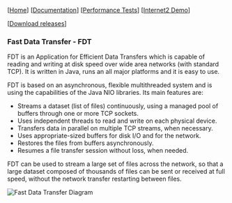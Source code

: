[[Home](index.md)]   [[Documentation](doc-fdt-ddcopy.md)]  [[Performance Tests](perf-disk-to-disk.md)] [[Internet2 Demo](internet2-demo.md)]

[[Download releases](https://github.com/fast-data-transfer/fdt/releases)]

### Fast Data Transfer - FDT

FDT is an Application for Efficient Data Transfers which is capable of
reading and writing at disk speed over wide area networks (with standard TCP).
It is written in Java, runs an all major platforms and it is easy to use.

FDT is based on an asynchronous, flexible multithreaded system and is using
the capabilities of the Java NIO libraries. Its main features are:

* Streams a dataset (list of files) continuously, using a managed pool of buffers through one or more TCP sockets.
* Uses independent threads to read and write on each physical device.
* Transfers data in parallel on multiple TCP streams, when necessary.
* Uses appropriate-sized buffers for disk I/O and for the network.
* Restores the files from buffers asynchronously.
* Resumes a file transfer session without loss, when needed.

FDT can be used to stream a large set of files across the network, so that
a large dataset composed of thousands of files can be sent or received at
full speed, without the network transfer restarting between files.

![Fast Data Transfer Diagram](img/FDT_diagram.png)

